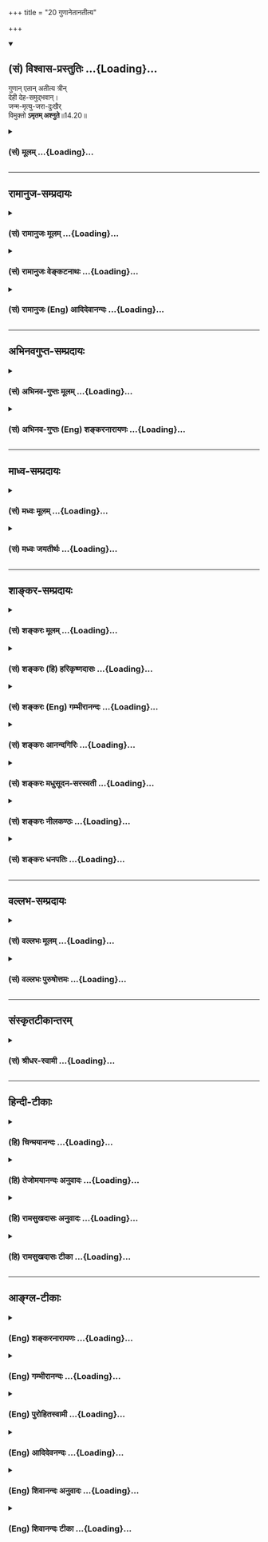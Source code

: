 +++
title = "20 गुणानेतानतीत्य"

+++
<div class="js_include" newlevelforh1="2" title="(सं) विश्वास-प्रस्तुतिः" unfilled url="/purANam_vaiShNavam/mahAbhAratam/06-bhIShma-parva/03-bhagavad-gItA-parva/saMskRtam/vishvAsa-prastutiH/14_guNa-traya-vibhAga-y/20_guNAnetAnatItya.md">
<details open><summary><h2>(सं) विश्वास-प्रस्तुतिः ...{Loading}...</h2></summary>

गुणान् एतान् अतीत्य त्रीन्  
देही देह-समुद्भवान्।  
जन्म-मृत्यु-जरा-दुःखैर्  
विमुक्तो **ऽमृतम् अश्नुते**॥14.20॥
</details>
</div>
<div class="js_include collapsed" newlevelforh1="3" title="(सं) मूलम्" unfilled url="/purANam_vaiShNavam/mahAbhAratam/06-bhIShma-parva/03-bhagavad-gItA-parva/saMskRtam/mUlam/14_guNa-traya-vibhAga-y/20_guNAnetAnatItya.md">
<details><summary><h3>(सं) मूलम् ...{Loading}...</h3></summary>

गुणानेतानतीत्य त्रीन्देही देहसमुद्भवान्।  
जन्ममृत्युजरादुःखैर्विमुक्तोऽमृतमश्नुते।।14.20।।
</details>
</div>


_________________
## रामानुज-सम्प्रदायः
<div class="js_include collapsed" newlevelforh1="3" title="(सं) रामानुजः मूलम्" unfilled url="/purANam_vaiShNavam/mahAbhAratam/06-bhIShma-parva/03-bhagavad-gItA-parva/saMskRtam/rAmAnujaH/mUlam/14_guNa-traya-vibhAga-y/20_guNAnetAnatItya.md">
<details><summary><h3>(सं) रामानुजः मूलम् ...{Loading}...</h3></summary>

।।14.20।। अयं देही देहसमुद्भवान् देहाकारपरिणतप्रकृतिसमुद्भवान् एतान्
सत्त्वादीन् त्रीन् गुणान् अतीत्य तेभ्यः च अन्यम्; ज्ञानैकाकारम् आत्मानम्
पश्यन् जन्ममृत्युजरादुःखैः विमुक्तः अमृतम् आत्मानम् अनुभवति एष मद्भाव
इत्यर्थः। अथ गुणातीतस्य स्वरूपसूचनाचारप्रकारं गुणात्ययहेतुं च पृच्छन्
अर्जुन उवाच --

</details>
</div>
<div class="js_include collapsed" newlevelforh1="3" title="(सं) रामानुजः वेङ्कटनाथः" unfilled url="/purANam_vaiShNavam/mahAbhAratam/06-bhIShma-parva/03-bhagavad-gItA-parva/saMskRtam/rAmAnujaH/venkaTanAthaH/14_guNa-traya-vibhAga-y/20_guNAnetAnatItya.md">
<details><summary><h3>(सं) रामानुजः वेङ्कटनाथः ...{Loading}...</h3></summary>

  
  
।।14.20।। तदेवमनेकश्रुतिस्मृत्यादिविरुद्धं मुक्तस्य भगवत्त्वं कथमुच्यते
इति शङ्कायामुक्तमर्थं कर्तृभ्य इत्यादिनानूद्यानन्तरश्लोकमवतारयति -- स
भगवद्भावः कीदृश इति। देहसमुद्भवान् इत्यत्र देहोत्पत्तिबीजभूतानिति
परव्याख्यानमयुक्तम्;गुणाः प्रकृतिसम्भवाः \[14।5\] इतिवदत्रापि
प्रकृतिपरिणतिरूपदेहाश्रयत्ववचनस्य
युक्तत्वादित्यभिप्रायेणाहदेहाकारपरिणतप्रकृतिसमुद्भवानिति।
वक्ष्यमाणप्रकारेण गुणात्ययो बद्धदशायामेवेत्याहगुणानतीत्य
तेभ्योऽन्यमित्यादिना। जन्ममृत्युजरादुःखैः; जन्मादिकृतैर्दुःखैरित्यर्थः।
जन्मादिभिस्तत्साध्यैश्च दुःखैरिति वा। मद्भावं सोऽधिगच्छति \[14।19\]
इत्युक्तमेवविमुक्तोऽमृतमश्नुते इत्यनेन विवृतमित्याहआत्मानमनुभवतीति। एष
मद्भाव इत्यर्थ इति -- एष इति न पुनः श्रुत्यादिविरुद्ध इत्यर्थः।  
  

</details>
</div>
<div class="js_include collapsed" newlevelforh1="3" title="(सं) रामानुजः (Eng) आदिदेवानन्दः" unfilled url="/purANam_vaiShNavam/mahAbhAratam/06-bhIShma-parva/03-bhagavad-gItA-parva/saMskRtam/rAmAnujaH/english/AdidevAnandaH/14_guNa-traya-vibhAga-y/20_guNAnetAnatItya.md">
<details><summary><h3>(सं) रामानुजः (Eng) आदिदेवानन्दः ...{Loading}...</h3></summary>

14.20 The embodied self - 'crossing beyond these three Gunas,' the
Sattva and the rest, which 'arise in the body,' i.e., spring from
Prakrti transformed into the form of the body - perceives the self as
different from the Gunas and as of the form of knowledge only. Released
thus from birth, death, old age and sorrow, It experiences the immortal
self. This is what is meant by My likeness. Arjuna now wants to know
about the characteristics of one who has transcended the Gunas and the
means of such transcendence:

</details>
</div>


_________________
## अभिनवगुप्त-सम्प्रदायः
<div class="js_include collapsed" newlevelforh1="3" title="(सं) अभिनव-गुप्तः मूलम्" unfilled url="/purANam_vaiShNavam/mahAbhAratam/06-bhIShma-parva/03-bhagavad-gItA-parva/saMskRtam/abhinava-guptaH/mUlam/14_guNa-traya-vibhAga-y/20_guNAnetAnatItya.md">
<details><summary><h3>(सं) अभिनव-गुप्तः मूलम् ...{Loading}...</h3></summary>

।।14.16 -- 14.20।। कर्मण इत्यादि अश्नुते इत्यन्तम्। अत्र केचिदसंबद्धाः
श्लोकाः कल्पिताः; पुनरुक्तत्वात् ( पुनरुक्तार्थत्वात्) ते त्याज्या एव।
एतद्गुणातीतवृत्तिस्तु +++(N गुणातीतश्रुतिस्तु)+++ मोक्षायैव कल्पते।

</details>
</div>
<div class="js_include collapsed" newlevelforh1="3" title="(सं) अभिनव-गुप्तः (Eng) शङ्करनारायणः" unfilled url="/purANam_vaiShNavam/mahAbhAratam/06-bhIShma-parva/03-bhagavad-gItA-parva/saMskRtam/abhinava-guptaH/english/shankaranArAyaNaH/14_guNa-traya-vibhAga-y/20_guNAnetAnatItya.md">
<details><summary><h3>(सं) अभिनव-गुप्तः (Eng) शङ्करनारायणः ...{Loading}...</h3></summary>

14.16-20 Karmanah etc. upto asnute. Here, there are certain unconnected
verses that have been concocted. They are of the nature of repetition,
and hence they have to be necessarily rejected. A mode of life
transcending these Strands turn to be nothing but emancipation.

</details>
</div>


_________________
## माध्व-सम्प्रदायः
<div class="js_include collapsed" newlevelforh1="3" title="(सं) मध्वः मूलम्" unfilled url="/purANam_vaiShNavam/mahAbhAratam/06-bhIShma-parva/03-bhagavad-gItA-parva/saMskRtam/madhvaH/mUlam/14_guNa-traya-vibhAga-y/20_guNAnetAnatItya.md">
<details><summary><h3>(सं) मध्वः मूलम् ...{Loading}...</h3></summary>

।।14.19 -- 14.20।। परिणामिकर्त्तारं गुणेभ्योऽन्यं न पश्यति। अन्यथा यदा
पश्यः पश्यते रुक्मवर्णं कर्तारमीशं पुरुषं ब्रह्मयोनिम् \[मुण्ड.3।1।3\]
इति श्रुतिविरोधः। नाहं कर्त्ता न कर्त्ता त्वं कर्त्ता यस्तु सदा प्रभुः
इति मोक्षधर्मे।

</details>
</div>
<div class="js_include collapsed" newlevelforh1="3" title="(सं) मध्वः जयतीर्थः" unfilled url="/purANam_vaiShNavam/mahAbhAratam/06-bhIShma-parva/03-bhagavad-gItA-parva/saMskRtam/madhvaH/jayatIrthaH/14_guNa-traya-vibhAga-y/20_guNAnetAnatItya.md">
<details><summary><h3>(सं) मध्वः जयतीर्थः ...{Loading}...</h3></summary>

।।14.19 -- 14.20।। नान्यं गुणेभ्यः कर्तारं इति स्वतन्त्रकर्तृत्वं
गुणानामेव; नान्यस्येत्युच्यत इत्यपव्याख्याननिरासार्थमाह --
**परिणामी**ति। कुत एतत् इत्यत आह -- **अन्यथे**ति गुणेभ्योऽन्यस्य
कर्तृत्वाभावे। मोक्षधर्मे परमेश्वरस्य कर्तृत्वमुक्तं तद्विरोधश्चेति
वाक्यशेषः।

</details>
</div>


_________________
## शाङ्कर-सम्प्रदायः
<div class="js_include collapsed" newlevelforh1="3" title="(सं) शङ्करः मूलम्" unfilled url="/purANam_vaiShNavam/mahAbhAratam/06-bhIShma-parva/03-bhagavad-gItA-parva/saMskRtam/shankaraH/mUlam/14_guNa-traya-vibhAga-y/20_guNAnetAnatItya.md">
<details><summary><h3>(सं) शङ्करः मूलम् ...{Loading}...</h3></summary>

।।14.20।। --,**गुणान् एतान्** यथोक्तान् **अतीत्य** जीवन्नेव अतिक्रम्य
मायोपाधिभूतान् **त्रीन् देही देहसमुद्भवान्** देहोत्पत्तिबीजभूतान्
**जन्ममृत्युजरादुःखैः** जन्म च मृत्युश्च जरा च दुःखानि च
जन्ममृत्युजरादुःखानि तैः जीवन्नेव **विमुक्तः** सन् विद्वान् **अमृतम्**
**अश्नुते;** एवं मद्भावम् अधिगच्छति इत्यर्थः।। जीवन्नेव गुणान् अतीत्य
अमृतम् अश्नुते इति प्रश्नबीजं प्रतिलभ्य; अर्जुन उवाच --,**अर्जुन उवाच
--,**

</details>
</div>
<div class="js_include collapsed" newlevelforh1="3" title="(सं) शङ्करः (हि) हरिकृष्णदासः" unfilled url="/purANam_vaiShNavam/mahAbhAratam/06-bhIShma-parva/03-bhagavad-gItA-parva/saMskRtam/shankaraH/hindI/harikRShNadAsaH/14_guNa-traya-vibhAga-y/20_guNAnetAnatItya.md">
<details><summary><h3>(सं) शङ्करः (हि) हरिकृष्णदासः ...{Loading}...</h3></summary>

।।14.20।। कैसे प्राप्त होता है सो बतलाते हैं --, देहोत्पत्तिके बीजभूत; इन
मायोपाधिक पूर्वोक्त तीनों गुणोंका उल्लंघन कर; अर्थात् जीवितावस्थामें ही
इनका अतिक्रम करके; यह देहधारी विद्वान् जीता हुआ ही जन्म मृत्यु; बुढ़ापे
और दुःखोंसे मुक्त होकर अमृतका अनुभव करता है। अभिप्राय यह कि इस प्रकार वह
मेरे भावको प्राप्त हो जाता है।

</details>
</div>
<div class="js_include collapsed" newlevelforh1="3" title="(सं) शङ्करः (Eng) गम्भीरानन्दः" unfilled url="/purANam_vaiShNavam/mahAbhAratam/06-bhIShma-parva/03-bhagavad-gItA-parva/saMskRtam/shankaraH/english/gambhIrAnandaH/14_guNa-traya-vibhAga-y/20_guNAnetAnatItya.md">
<details><summary><h3>(सं) शङ्करः (Eng) गम्भीरानन्दः ...{Loading}...</h3></summary>

14.20 Atitya, having transcended, having gone beyond-even while living;
etan, these; trin, three; gunan, alities as have been described, which
constitute the limiting adjunct Maya; and dehasamudbhavan, which are the
origin of the body, which are the seed of the birth of the body; dehi,
the embodied one, the enlightened one; vimuktah, becoming free-even in
this life; janma-mrtyu-jara-duhkhaih, from birth death, old age and
sorrow; asnute, experiences; \[Some translate this as 'attains'.-Tr.\]
amrtam, Immortality. In this way he attains My nature. This is the idea.
Getting a clue to a estion from the statement that one experiences
Immortality, even in this life, by going beyond the alities-

</details>
</div>
<div class="js_include collapsed" newlevelforh1="3" title="(सं) शङ्करः आनन्दगिरिः" unfilled url="/purANam_vaiShNavam/mahAbhAratam/06-bhIShma-parva/03-bhagavad-gItA-parva/saMskRtam/shankaraH/AnandagiriH/14_guNa-traya-vibhAga-y/20_guNAnetAnatItya.md">
<details><summary><h3>(सं) शङ्करः आनन्दगिरिः ...{Loading}...</h3></summary>

।।14.20।। अनर्थव्रातरूपमपोह्य विद्वान्ब्रह्मत्वं
प्राप्नोतीत्येतत्प्रश्नद्वारा विवृणोति -- **कथमित्यादिना।**
यथोक्तानित्येतदेव व्याचष्टे -- **मायेति।**
मायैवोपाधिस्तद्भूतांस्तदात्मनः सत्त्वादीननर्थरूपानित्यर्थः। एभ्यः
समुद्भवन्तीति समुद्भवा देहस्य समुद्भवा देहसमुद्भवास्तानिति व्युत्पत्तिं
गृहीत्वा व्याचष्टे -- **देहोत्पत्तीति।** यो
विद्वानविद्यामयान्गुणाञ्जीवन्नेवातिक्रम्य स्थितस्तमेव विशिनष्टि --
**जन्मेति।** पुरस्ताद्विस्तरेणोक्तस्य प्रसङ्गादत्र संक्षिप्तस्य
सम्यग्ज्ञानस्य फलमुपसंहरति -- **एवमिति।**

</details>
</div>
<div class="js_include collapsed" newlevelforh1="3" title="(सं) शङ्करः मधुसूदन-सरस्वती" unfilled url="/purANam_vaiShNavam/mahAbhAratam/06-bhIShma-parva/03-bhagavad-gItA-parva/saMskRtam/shankaraH/madhusUdana-sarasvatI/14_guNa-traya-vibhAga-y/20_guNAnetAnatItya.md">
<details><summary><h3>(सं) शङ्करः मधुसूदन-सरस्वती ...{Loading}...</h3></summary>

।।14.20।। कथमधिगच्छतीत्युच्यते --
गुणानेतान्मायात्मकांस्त्रीन्सत्त्वरजस्तमोनाम्नः
देहसमुद्भवान्देहोत्पत्तिबीजभूतान् अतीत्य जीवन्नेव तत्त्वज्ञानेन
(नाधिगत्य) बाधित्वा जन्ममृत्युजरादुःखैर्जन्मना,मृत्युना जरया
दुःखैश्चाध्यात्मिकादिभिर्मायामयैर्विमुक्तो जीवन्नेव तत्संबन्धशून्यः सन्
विद्वानमृतं मोक्षं मद्भावमन्ते प्राप्नोति।

</details>
</div>
<div class="js_include collapsed" newlevelforh1="3" title="(सं) शङ्करः नीलकण्ठः" unfilled url="/purANam_vaiShNavam/mahAbhAratam/06-bhIShma-parva/03-bhagavad-gItA-parva/saMskRtam/shankaraH/nIlakaNThaH/14_guNa-traya-vibhAga-y/20_guNAnetAnatItya.md">
<details><summary><h3>(सं) शङ्करः नीलकण्ठः ...{Loading}...</h3></summary>

।।14.20।। कथं त्वद्भावं गच्छतीति तत्राह -- **गुणानिति।** एतान्गुणान्
महदादित्रयोविंशतिविकारात्मना,परिणतान् देहसमुद्भवान् स्थूलदेहस्य समुद्भवो
येभ्यस्तानतीत्य जीवन्नेवातिक्रम्य निर्विकल्पकसमाध्यभ्यासेन बाधित्वाऽमृतं
मोक्षमश्नुते प्राप्नोति। एतेनानन्दावाप्तिर्गुणात्ययप्रयोजनमुक्तम्। यतो
मुक्तो जन्ममृत्युजरादुःखैर्विमुक्तः सन्निति त्वनर्थनिवृत्तिरुक्ता।

</details>
</div>
<div class="js_include collapsed" newlevelforh1="3" title="(सं) शङ्करः धनपतिः" unfilled url="/purANam_vaiShNavam/mahAbhAratam/06-bhIShma-parva/03-bhagavad-gItA-parva/saMskRtam/shankaraH/dhanapatiH/14_guNa-traya-vibhAga-y/20_guNAnetAnatItya.md">
<details><summary><h3>(सं) शङ्करः धनपतिः ...{Loading}...</h3></summary>

।।14.20।। कथमधिगच्छतीत्यपेक्षायमाह।
गुणानेतान्यथोक्तान्मायात्मकांस्त्रीन्सत्त्वरजस्तमःसंज्ञकान्
समुद्भवन्त्येभ्य इति समुद्भवाः देहस्य समुद्भवाः तान् देहसमुद्भवान् तान्
देहसमुद्धवान् देहोत्पत्तिबीजभूतान् देही अतीत्य
विद्वान्,जीवन्नेवातिक्रम्य जन्ममृत्युजरादुःखै जन्म च मृत्युश्च जरा च
दुःखानि च तैः जीवन्नेव मुक्तः सर्वानर्थविनिर्मुक्तः अमृतं ब्रह्मानन्दं
मद्भावं मोक्षमश्रुते प्राप्तोतीत्यर्थः।

</details>
</div>


_________________
## वल्लभ-सम्प्रदायः
<div class="js_include collapsed" newlevelforh1="3" title="(सं) वल्लभः मूलम्" unfilled url="/purANam_vaiShNavam/mahAbhAratam/06-bhIShma-parva/03-bhagavad-gItA-parva/saMskRtam/vallabhaH/mUlam/14_guNa-traya-vibhAga-y/20_guNAnetAnatItya.md">
<details><summary><h3>(सं) वल्लभः मूलम् ...{Loading}...</h3></summary>

।।14.19 -- 14.20।। एवं गुणसर्गभेदोक्तौ पुरुषस्य सर्वस्य
बन्धलीलामुपपाद्येदानीं तद्विवेकतो गुणात्ययद्वारा मोक्षलीलामाहू
द्वाभ्याम् -- नान्यमिति। यदा गुणेभ्योऽन्यं कर्त्तारं नानुपश्यति गुणा एव
स्वानुगुणप्रवृत्तिषु कर्त्तार इति पश्यति गुणेभ्यश्च परमात्मानं वेत्ति
तदा द्रष्टा मद्भावं ब्रह्माक्षरभावं प्राप्नोति ब्रह्मवित् (ब्रह्म वेद)
ब्रह्मैव भवति \[मुं.उ.3।2।9\] इति श्रुतेः। निर्गुणं हि ब्रह्म स्वयमव्ययं
तदा गुणांस्त्रीनेतानतीत्यामृतमश्नुते प्राप्नुते ब्रह्मसुखं वा भुङ्क्ते।

</details>
</div>
<div class="js_include collapsed" newlevelforh1="3" title="(सं) वल्लभः पुरुषोत्तमः" unfilled url="/purANam_vaiShNavam/mahAbhAratam/06-bhIShma-parva/03-bhagavad-gItA-parva/saMskRtam/vallabhaH/puruShottamaH/14_guNa-traya-vibhAga-y/20_guNAnetAnatItya.md">
<details><summary><h3>(सं) वल्लभः पुरुषोत्तमः ...{Loading}...</h3></summary>

  
  
।।14.20।। ततो मद्भावयुक्तो गुणदोषाभिभूतो न भवतीत्याह -- गुणानेतानिति।
देही जीवो देहसमुद्भवान् देहानां समुद्भव उत्पत्तिर्येभ्यस्तादृशानेतान्
लौकिकान् न त्वलौकिकान् त्रीन् गुणानतीत्य अतिक्रम्य; जन्म
तत्कर्मभोगार्थकं; मृत्युस्तद्भोगसमाप्तिरूपो भगवद्विस्मरणरूपो वा; जरा
सेवाप्रतिबन्धरूपा; दुःखं संसारात्मकम्; एतैर्विमुक्तः अमृतं
मरणादिदोषरहितम् लौकिकं देहमश्नुते भुङ्क्ते प्राप्नोतीत्यर्थः। अथवा
अमृतमलौकिकं देहं प्राप्य मया सह सर्वकामानश्नुते सोऽश्नुते सर्वान् कामान्
सह \[तै.उ.2।1\] इति श्रुत्युक्तरीत्या देहीतिपदादिदं व्यज्यते अन्यथा
देहवत्पदं व्यर्थं स्यादिति भावः।  
  

</details>
</div>


_________________
## संस्कृतटीकान्तरम्
<div class="js_include collapsed" newlevelforh1="3" title="(सं) श्रीधर-स्वामी" unfilled url="/purANam_vaiShNavam/mahAbhAratam/06-bhIShma-parva/03-bhagavad-gItA-parva/saMskRtam/shrIdhara-svAmI/14_guNa-traya-vibhAga-y/20_guNAnetAnatItya.md">
<details><summary><h3>(सं) श्रीधर-स्वामी ...{Loading}...</h3></summary>

।।14.20।। ततश्च गुणकृतसर्वानर्थनिवृत्त्या कृतार्थो भवतीत्याह **--
गुणानिति**। देहाद्याकारः समुद्भवः परिणामो येषां ते देहसमुद्भवाः
तानेतांस्त्रीनपि गुणानतीत्यातिक्रम्य तत्कृतैर्जन्मादिभिर्विमुक्तः
सन्नमृतमश्नुते ब्रह्मानन्दं प्राप्नोति।

</details>
</div>


_________________
## हिन्दी-टीकाः
<div class="js_include collapsed" newlevelforh1="3" title="(हि) चिन्मयानन्दः" unfilled url="/purANam_vaiShNavam/mahAbhAratam/06-bhIShma-parva/03-bhagavad-gItA-parva/hindI/chinmayAnandaH/14_guNa-traya-vibhAga-y/20_guNAnetAnatItya.md">
<details><summary><h3>(हि) चिन्मयानन्दः ...{Loading}...</h3></summary>

।।14.20।। पाठशाला में कार्यकर रहे व्यक्ति को अग्नि की उष्णता और धुंए का
कष्टसहना पड़ता है; तो ग्रीष्म काल की धूप में खड़े व्यक्ति को सूर्य के
ताप और चमक को सहन करना पड़ता है। यदि ये दोनों व्यक्ति अपने उन स्थानों से
हटकर अन्य शीतल स्थान पर चले जायें; तो उनके कष्टों की निवृत्ति हो जायेगी।
इसी प्रकार; हम अपनी उपाधियों में क्रीड़ा कर रहे तीन गुणों के साथ
तादात्म्य करके सांसारिक जीवन के बन्धनों और दुखों को भोग रहे हैं। इनसे
अतीत हो जाने पर इनकी क्रूरता का अन्त हो जाता है; क्योंकि परिपूर्ण
सच्चिदानन्द आत्मा में इन सबका कोई अस्तित्व नहीं है। यहाँ सत्त्वादि गुणों
को शरीर की उत्पत्ति का कारण बताया गया है। वेदान्त की भाषा में आत्मस्वरूप
के अज्ञान को कारण शरीर कहते हैं जिसका अनुभव हमें अपनी निद्रावस्था में
होता है। इन तीनों गुण से भिन्न यह अज्ञान कोई वस्तु नहीं है। इस कारण
अवस्था से ये त्रिगुण; सूक्ष्म शरीर अर्थात् अन्तकरण की विभिन्न वृत्तियों
और भावनाओं के रूप में व्यक्त होते हैं। विचाररूप में परिणत ये गुण शुभ या
अशुभ कर्मों के रूप में व्यक्त होने के लिये स्थूल शरीर का रूप ग्रहण करते
हैं। प्रत्येक व्यक्ति को अपने विचारों और भावनाओं को प्रगट करने के लिए एक
उपयुक्त माध्यम की आवश्यकता होती है। उदाहरणार्थ; चित्रकार को एक पट;
तूलिका और रंगों की; तो संगीतज्ञ को वाद्यों की आवश्यकता होती है। चित्रकार
को वाद्य और संगीतज्ञ के हाथ में तूलिका देने से दोनों को कोई लाभ नहीं
होगा। इसी प्रकार; पशु की वृत्तियों वाले जीव को पशु का देह धारण करना
मनुष्य शरीर की अपेक्षा अधिक उपयुक्त होगा। यह सब कार्य इन तीन गुणों का ही
है। इससे स्पष्ट हो जाता है कि त्रिगुणों से परे पहुँचा हुआ व्यक्ति सूक्ष्म
और कारण शरीरों के दुखों से भी मुक्त हो जाता है। विकार और परिवर्तन जड़
पदार्थ के धर्म हैं। अत भौतिक तत्त्वों से बने हुये सभी स्थूल शरीर विकारों
को प्राप्त होते हैं; जिनका क्रम है जन्म; वृद्धि; व्याधि; जरा (क्षय) और
मृत्यु। इनमें से प्रत्येक विकार दुखदायक होता है। जन्म में पीड़ा है
वृद्धि व्यथित करने वाली है; वृद्धावस्था विचलित करने वाली है; व्याधि
अत्यन्त क्रूर है तो मृत्यु अत्यन्त भयंकर परन्तु ये समस्त दुख देहाभिमानी
अज्ञानी जीव को ही होते हैं; आत्म स्वरूप में स्थित आत्मज्ञानी को नहीं;
क्योंकि वह अपने उपाधियों से परे स्वरूप को पहचान लेता है। बाढ़; अकाल;
युद्ध; महामारी; अन्त्येष्टि; विवाह एवं अन्य सहस्र घटनाओं को सूर्य
प्रकाशित करता है; किन्तु सूर्य में इनमें से एक भी घटना का अस्तित्व नहीं
है। इसी प्रकार आत्मचैतन्य हमारी उपाधियों को तथा तत्संबंधित अनुभवों को
प्रकाशित करता है; परन्तु उसका इन सबके साथ कोई सम्बन्ध नहीं होता। अत
आत्मवित् पुरुष इन सभी संघर्षों से मुक्त हो जाता है। और वह अमृतत्त्व को
प्राप्त होता है आत्मज्ञान का फल केवल दुख निवृत्ति ही नहीं वरन् परमानन्द
प्राप्त भी है। भगवान् के कथन में इसी तथ्य का निर्देश है। निद्रावस्था में
रोगी व्यक्ति अपनी पीड़ा को भूल जाता है निराश व्यक्ति अपनी निराशाओं से
मुक्त हो जाता है क्षुधा से व्याकुल पुरुष को क्षुधा का अनुभव नहीं होता और
दुखी को दुख का विस्मरण हो जाता है। परन्तु; इससे यह नहीं कहा जा सकता है
कि रोगोपशम हो गया; निराशा निवृत्त हो गयी; क्षुधा शांत हो गयी और दुख का
शमन हो गया। निद्रा तो वर्तमान दुख के साथ होने वाली अस्थायी सन्धिमात्र
है। जाग्रत अवस्था में आने पर पुन ये सब दुख भी लौटकर आ जाते हैं। परन्तु
आत्मानुभूति में दुखों की आत्यन्तिक निवृत्ति और परमानन्द की प्राप्ति होती
है। इसलिये यहाँ कहा गया है कि अमृतत्त्व अर्थात् मोक्ष की इस स्थिति को
इसी जगत् में; इसी जीवन में और इसी देह में रहते हुये प्राप्त किया जा सकता
है। इस पृथ्वी पर ईश्वरीय पुरुष बनने का अनुभव वास्तव में विरला है। ऐसे
मुक्त पुरुष के लक्षण क्या हैं; जिन्हें जानकर हम उसे समझ सकें और अपने में
भी उस स्थिति को पाने का प्रयत्न कर सकें वह जगत् में किस प्रकार व्यवहार
करेगा तथा जगत् के साथ उस ज्ञानी का संबंध किस प्रकार का होगा प्रश्न पूछने
के लिये एक अवसर पाकर अर्जुम पूछता है

</details>
</div>
<div class="js_include collapsed" newlevelforh1="3" title="(हि) तेजोमयानन्दः अनुवादः" unfilled url="/purANam_vaiShNavam/mahAbhAratam/06-bhIShma-parva/03-bhagavad-gItA-parva/hindI/tejomayAnandaH/anuvAdaH/14_guNa-traya-vibhAga-y/20_guNAnetAnatItya.md">
<details><summary><h3>(हि) तेजोमयानन्दः अनुवादः ...{Loading}...</h3></summary>

।।14.20।। यह देही पुरुष शरीर की उत्पत्ति के कारणरूप तीनों गुणों से अतीत
होकर जन्म, मृत्यु, जरा और दुःखों से विमुक्त हुआ अमृतत्व को प्राप्त होता
है।।

</details>
</div>
<div class="js_include collapsed" newlevelforh1="3" title="(हि) रामसुखदासः अनुवादः" unfilled url="/purANam_vaiShNavam/mahAbhAratam/06-bhIShma-parva/03-bhagavad-gItA-parva/hindI/rAmasukhadAsaH/anuvAdaH/14_guNa-traya-vibhAga-y/20_guNAnetAnatItya.md">
<details><summary><h3>(हि) रामसुखदासः अनुवादः ...{Loading}...</h3></summary>

।।14.20।। देहधारी (विवेकी मनुष्य) देहको उत्पन्न करनेवाले इन तीनों गुणोंका
अतिक्रमण करके जन्म, मृत्यु और वृद्धावस्थारूप दुःखोंसे रहित हुआ अमरताका
अनुभव करता है।

</details>
</div>
<div class="js_include collapsed" newlevelforh1="3" title="(हि) रामसुखदासः टीका" unfilled url="/purANam_vaiShNavam/mahAbhAratam/06-bhIShma-parva/03-bhagavad-gItA-parva/hindI/rAmasukhadAsaH/TIkA/14_guNa-traya-vibhAga-y/20_guNAnetAnatItya.md">
<details><summary><h3>(हि) रामसुखदासः टीका ...{Loading}...</h3></summary>

।।14.20।।***व्याख्या --***  **गुणानेतानतीत्य त्रीन्देही देहसमुद्भवान्
--** यद्यपि विचारकुशल मनुष्यका देहके साथ सम्बन्ध नहीं होता; तथापि
लोगोंकी दृष्टिमें देहवाला होनेसे उसको यहाँ देही कहा गया है। देहको उत्पन्न
करनेवाले गुण ही हैं। जिस गुणके साथ मनुष्य अपना सम्बन्ध मान लेता है; उसके
अनुसार उसको ऊँचनीच योनियोंमें जन्म लेना ही पड़ता है (गीता 13। 21)। अभी
इसी अध्यायके पाँचवें श्लोकसे अठारहवें श्लोकतक जिनका वर्णन हुआ है; उन्हीं
तीनों गुणोंके लिये यहाँ **एतान् त्रीन् गुणान्** पद आये हैं। विचारकुशल
मनुष्य इन तीनों गुणोंका अतिक्रमण कर जाता है अर्थात् इनके साथ अपना
सम्बन्ध नहीं मानता; इनके साथ माने हुए सम्बन्धका त्याग कर देता है। कारण
कि उसको यह स्पष्ट विवेक हो जाता है कि सभी गुण परिवर्तनशील हैं; उत्पन्न
और नष्ट होनेवाले हैं और अपना स्वरूप गुणोंसे कभी लिप्त हुआ नहीं; हो सकता
भी नहीं। ध्यान देनेकी बात है कि जिस प्रकृतिसे ये गुण उत्पन्न होते हैं;
उस प्रकृतिके साथ भी स्वयंका किञ्चिन्मात्र भी सम्बन्ध नहीं है; फिर
गुणोंके साथ तो उसका सम्बन्ध हो ही कैसे सकता
है**जन्ममृत्युजरादुःखैर्विमुक्तोऽमृतमश्नुते --** जब इन तीनों गुणोंका
अतिक्रमण कर जाता है; तो फिर उसको जन्म; मृत्यु और वृद्धावस्थाका दुःख नहीं
होता। वह जन्ममृत्यु आदिके दुःखोंसे छूट जाता है क्योंकि जन्म आदिके
होनेमें गुणोंका सङ्ग ही कारण है। ये गुण आतेजाते रहते हैं इनमें परिवर्तन
होता रहता है। गुणोंकी वृत्तियाँ कभी सात्त्विकी; कभी राजसी और कभी तामसी
हो जाती हैं परन्तु स्वयंमें कभी सात्त्विकपना; राजसपना और तामसपना आता ही
नहीं। स्वयं (स्वरूप) तो स्वतः असङ्ग रहता है। इस असङ्ग स्वरूपका कभी जन्म
नहीं होता। जब जन्म नहीं होता; तो मृत्यु भी नहीं होती। कारण कि जिसका जन्म
होता है; उसीकी मृत्यु होती है तथा उसीकी वृद्धावस्था भी होती है। गुणोंका
सङ्ग रहनेसे ही जन्म; मृत्यु और वृद्धावस्थाके दुःखोंका अनुभव होता है। जो
गुणोंसे सर्वथा निर्लिप्तताका अनुभव कर लेता है; उसको स्वतःसिद्ध अमरताका
अनुभव हो जाता है। देहसे तादात्म्य (एकता) माननेसे ही मनुष्य अपनेको
मरनेवाला समझता है। देहके सम्बन्धसे होनेवाले सम्पूर्ण दुःखोंमें सबसे बड़ा
दुःख मृत्यु ही माना गया है। मनुष्य स्वरूपसे है तो अमर ही किन्तु भोग और
संग्रहमें आसक्त होनेसे और प्रतिक्षण नष्ट होनेवाले शरीरको अमर रखनेकी
इच्छासे ही इसको अमरताका अनुभव नहीं होता। विवेकी मनुष्य देहसे तादात्म्य
नष्ट होनेपर अमरताका अनुभव करता है। पूर्वश्लोकमें **मद्भावं सोऽधिगच्छति**
पदोंसे भगवद्भावकी प्राप्ति कही गयी एवं यहाँ **अमृतमश्नुते** पदोंसे
अमरताका अनुभव करनेको कहा गया -- वस्तुतः दोनों एक ही बात है। गीतामें
**जरामरणमोक्षाय** (7। 29); **जन्ममृत्युजराव्याधिदुःखदोषानुदर्शनम्** (13।
8) और यहाँ **जन्ममृत्युजरादुःखैर्विमुक्तः** (14। 20) -- इन तीनों जगह
बाल्य और युवाअवस्थाका नाम न लेकर जरा (वृद्धावस्था) का ही नाम लिया गया
है; जबकि शरीरमें बाल्य; युवा और वृद्ध -- ये तीनों ही अवस्थाएँ होती हैं।
इसका कारण यह है कि बाल्य और युवाअवस्थामें मनुष्य अधिक दुःखका अनुभव नहीं
करता क्योंकि इन दोनों ही अवस्थाओंमें शरीरमें बल रहता है। परन्तु
वृद्धावस्थामें शरीरमें बल न रहनेसे मनुष्य अधिक दुःखका अनुभव करता है। ऐसे
ही जब मनुष्यके प्राण छूटते हैं; तब वह भयंकर दुःखका अनुभव करता है। ,परन्तु
जो तीनों गुणोंका अतिक्रमण कर जाता है; वह सदाके लिये जन्म; मृत्यु और
वृद्धावस्थाके दुःखोंसे मुक्त हो जाता है। इस मनुष्यशरीरमें रहते हुए जिसको
बोध हो जाता है; उसका फिर जन्म होनेका तो प्रश्न ही पैदा नहीं होता। हाँ;
उसके अपने कहलानेवाले शरीरके रहते हुए वृद्धावस्था और मृत्यु तो आयेगी ही;
पर उसको वृद्धावस्था और मृत्युका दुःख नहीं होगा। वर्तमानमें शरीरके साथ
स्वयंकी एकता माननेसे ही पुनर्जन्म होता है और शरीरमें होनेवाले जरा;
व्याधि आदिके दुःखोंको जीव अपनेमें मान लेता है। शरीर गुणोंके सङ्गसे
उत्पन्न होता है। देहके उत्पादक गुणोंसे रहित होनेके कारण गुणातीत महापुरुष
देहके सम्बन्धसे होनेवाले सभी दुःखोंसे मुक्त हो जाता है। अतः प्रत्येक
मनुष्यको मृत्युसे पहलेपहले अपने गुणातीत स्वरूपका अनुभव कर लेना चाहिये।
गुणातीत होनेसे जरा; व्याधि; मृत्यु आदि सब प्रकारके दुःखोंसे मुक्ति हो
जाती है और मनुष्य अमरताका अनुभव कर लेता है। फिर उसका पुनर्जन्म होता ही
नहीं।  
  
***सम्बन्ध --***  गुणातीत पुरुषं दुःखोंसे मुक्त होकर अमरताको प्राप्त
कर लेता है -- ऐसा सुनकर अर्जुनके मनमें गुणातीत मनुष्यके लक्षण जाननेकी
जिज्ञासा हुई। अतः वे आगेके श्लोकमें भगवान्से प्रश्न करते हैं।

</details>
</div>


_________________
## आङ्ग्ल-टीकाः
<div class="js_include collapsed" newlevelforh1="3" title="(Eng) शङ्करनारायणः" unfilled url="/purANam_vaiShNavam/mahAbhAratam/06-bhIShma-parva/03-bhagavad-gItA-parva/english/shankaranArAyaNaH/14_guNa-traya-vibhAga-y/20_guNAnetAnatItya.md">
<details><summary><h3>(Eng) शङ्करनारायणः ...{Loading}...</h3></summary>

14.20. Transcending these three Strands, of which the body \[etc.\] is
born, the Embodied (the Soul), being freed from birth, death, old age
and sorrow, attains immortality.

</details>
</div>
<div class="js_include collapsed" newlevelforh1="3" title="(Eng) गम्भीरानन्दः" unfilled url="/purANam_vaiShNavam/mahAbhAratam/06-bhIShma-parva/03-bhagavad-gItA-parva/english/gambhIrAnandaH/14_guNa-traya-vibhAga-y/20_guNAnetAnatItya.md">
<details><summary><h3>(Eng) गम्भीरानन्दः ...{Loading}...</h3></summary>

14.20 Having transcended these three alities which are the origin of the
body, the embodied one, becoming free from birth, death, old age and
sorrows, experiences Immortality.

</details>
</div>
<div class="js_include collapsed" newlevelforh1="3" title="(Eng) पुरोहितस्वामी" unfilled url="/purANam_vaiShNavam/mahAbhAratam/06-bhIShma-parva/03-bhagavad-gItA-parva/english/purohitasvAmI/14_guNa-traya-vibhAga-y/20_guNAnetAnatItya.md">
<details><summary><h3>(Eng) पुरोहितस्वामी ...{Loading}...</h3></summary>

14.20 When the soul transcends the Qualities, which are the real cause
of physical existence, then, freed from birth and death, from old age
and misery, he quaffs the nectar of immortality.

</details>
</div>
<div class="js_include collapsed" newlevelforh1="3" title="(Eng) आदिदेवनन्दः" unfilled url="/purANam_vaiShNavam/mahAbhAratam/06-bhIShma-parva/03-bhagavad-gItA-parva/english/AdidevanandaH/14_guNa-traya-vibhAga-y/20_guNAnetAnatItya.md">
<details><summary><h3>(Eng) आदिदेवनन्दः ...{Loading}...</h3></summary>

14.20 The embodied self, crossing beyond these three Gunas which arise
in the body, and freed from birth, death, age and pain, attains
immortality.

</details>
</div>
<div class="js_include collapsed" newlevelforh1="3" title="(Eng) शिवानन्दः अनुवादः" unfilled url="/purANam_vaiShNavam/mahAbhAratam/06-bhIShma-parva/03-bhagavad-gItA-parva/english/shivAnandaH/anuvAdaH/14_guNa-traya-vibhAga-y/20_guNAnetAnatItya.md">
<details><summary><h3>(Eng) शिवानन्दः अनुवादः ...{Loading}...</h3></summary>

14.20 The embodied one having crossed beyond these three Gunas out of
which the body is evolved, is freed from birth, death, decay and pain,
and attains to immortality.

</details>
</div>
<div class="js_include collapsed" newlevelforh1="3" title="(Eng) शिवानन्दः टीका" unfilled url="/purANam_vaiShNavam/mahAbhAratam/06-bhIShma-parva/03-bhagavad-gItA-parva/english/shivAnandaH/TIkA/14_guNa-traya-vibhAga-y/20_guNAnetAnatItya.md">
<details><summary><h3>(Eng) शिवानन्दः टीका ...{Loading}...</h3></summary>

14.20 गुणान् Gunas; एतान् these; अतीत्य having crossed; त्रीन् three;
देही the embodied; देहसमुद्भवान् out of which the body is evolved;
जन्ममृत्युजरादुःखैः from birth; death; decay and pain; विमुक्तः freed;
अमृतम् immortality; अश्नुते attains to.Commentary Just as a river is
absorbed in the ocean; so also he who has; while still alive; gone
beyond the alities which form the seed from which all bodies have sprung
and of which they are composed; is absorbed in Me. He ever enjoys the
bliss of the Eternal. He attains release or Moksha. He attains to My
Being.When the Lord said that the wise man crosses beyond the three
alities and attains immortality; Arjuna became inspired with the desire
of learning more about it. Just as he has asked a estion about the sage
of steady wisdom in chapter II; verse 54; he now asks Lord Krishna about
the characteristics of a sage who has crossed over the three alities.
How does he act What is his conduct or behaviour How has he gone beyond
the alities

</details>
</div>
